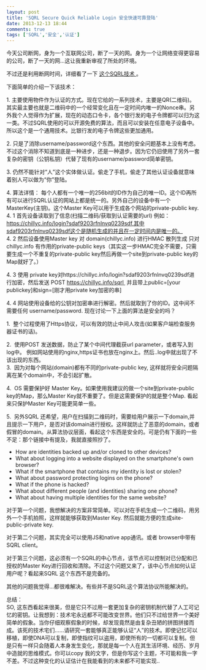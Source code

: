 ```yaml
---
layout: post
title: 'SQRL Secure Quick Reliable Login 安全快速可靠登陆'
date: 2013-12-13 18:44
comments: true
tags: ['SQRL','安全','认证']
---
```


今天公司断网，身为一个互联网公司，断了一天的网。身为一个让网络变得更容易的公司，断了一天的网...这让我重新审视了所处的环境。

不过还是利用断网时间，详细看了一下 [ 这个SQRL技术 ](https://www.grc.com/sqrl/sqrl.htm) 。

下面简单的介绍一下该技术：

1\. 主要使用物件作为认证的方式。现在它给的一系列技术，主要是QR(二维码)。其实最主要也就是二维码中的一个经常变化且在一定时间内唯一的Nonce串。另外我个人觉得作为扩展，现在的动态口令卡，各个银行发的电子令牌都可以归为这一类。不过SQRL使用的可以开源免费的算法，而且可以安装在任意电子设备中。所以这个是一个通用技术。比银行发的电子令牌这些更加通用。

2\. 只是了消除username/password这个东西。其他的安全问题基本上没有考虑。不过这个消除不知道到底是一种进步，还是一种退步。因为它仍旧使用了另外一套复杂的密钥（公钥私钥）代替了现有的username/password简单密钥。

3\. 仍然不能针对“人”这个实体做认证。偷走了手机，偷走了其他认证设备就意味着别人可以做为“你”登陆。

4\. 算法详情：
每个人都有一个唯一的256bit的ID作为自己的唯一ID。这个ID再所有可以进行SQRL认证的网站上都是统一的。另外自己的设备中有一个MasterKey(主钥)。这个Master Key可以用于生成各个网站的private-public key.  
4\. 1 首先设备读取到了信息(扫描二维码/获取到认证需要的url) 例如：https://chillyc.info/login?sdaf9203rfnlnvq0239sdf,其中sdaf9203rfnlnvq0239sdf这个是随机生成的并且在一定时间内是唯一的。  
4\. 2 然后设备使用Master key 对 domain(chillyc.info) 进行HMAC 散列生成 只对 chillyc.info 有作用的private-public keys（其实这一步HMAC完全不需要，只需要生成一个不重复的private-public key然后再做一个site到private-public key的Map就好了。）

4\. 3 使用 private key对https://chillyc.info/login?sdaf9203rfnlnvq0239sdf进行加密，然后发送 POST https://chillyc.info/sqrl  并且带上public=[your publickey]和sign=[刚才用private key加密的串]

4\. 4 网站使用设备给的公钥对加密串进行解密。然后就取到了你的ID。这中间不需要任何 username/password.  现在讨论一下上面的算法是安全的吗？

1.  整个过程使用了Https协议，可以有效的防止中间人攻击(如果客户端检查服务器证书的话)。

2.  使用POST 发送数据，防止了某个中间代理截获url parameter，或者写入到log中。 例如网站使用的nginx,https证书也放在nginx上。然后..log中就出现了不该出现的东西。  
3.  因为对每个网站(domain)都有不同的private-public key, 这样就将安全问题隔离在某个domain中，不会引起扩散。

4.  OS 需要保护好 Master Key。如果使用我建议的做一个site到private-public key的Map，那么Master Key就不重要了。但是这需要保护的就是整个Map. 看起来只保护Master Key可能更简单一些。

5.  另外SQRL 还希望，用户在扫描到二维码时，需要给用户展示一下domain,并且提示一下用户，是否对该domain进行授权。这样就防止了恶意的domain，或者假冒的domain。从算法协议层面，看起这个东西是安全的。可是仍有下面的一些不足：那个链接中有提及，我就直接照抄了。

  * How are identities backed up and/or cloned to other devices? 
  * What about logging into a website displayed on the smartphone's own browser? 
  * What if the smartphone that contains my identity is lost or stolen? 
  * What about password protecting logins on the phone? 
  * What if the phone is hacked? 
  * What about different people (and identities) sharing one phone? 
  * What about having multiple identities for the same website? 

对于第一个问题，我想解决的方案非常简单。可以对在手机生成一个二维码，用另外一个手机拍照，这样就能够获取到Master Key. 然后就能方便的生成site-public-private key.

对于第二个问题，其实完全可以使用JS和native app通讯。或者 browser中带有SQRL client。

对于第三个问题，这必须有一个SQRL的中心节点，该节点可以控制对已分配和已授权的Master Key进行回收和清除。不过这个问题又来了，该中心节点如何认证用户呢？看起来SQRL 这个东西不是完备的。

其他的问题我觉得...都很难解决。有些并不是SQRL这个算法协议所能解决的。

总结：  
SO, 这东西看起来很美，但是它只不过用一套更加复杂的密钥机制代替了人工可记忆的密钥。让我想到：技术宅永远都不可能改变世界。他们只不过给世界一个美好简单的假象。当你仔细观察假象的时候，却发现竟然是由复杂丑陋的拼图拼接而成。该死的技术宅们......请研究一套能够真正能够认证“人”的技术。即使记忆可以移植，即使DNA可以复制，即使指纹可以盗用，即使所有的一切都可以复制。但是只有一样只会随着人本身发生变化，那就是每一个人在其生活环境、经历、岁月中造就的思维模式。你可以copy 我的文字，但是你写这个主题，不可能和我一字不差。不过这种变化的认证估计在我能看到的未来都不可能实现..  

